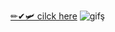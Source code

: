 [✏✔🛩 cilck here](https://astounding-taiyaki-caa45a.netlify.app/)
![gifş](https://user-images.githubusercontent.com/109352349/202909185-96995822-b09b-4432-852d-4a24bfa4994d.gif)
